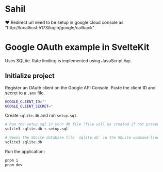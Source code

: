 # Sahil

❤️ Redirect url need to be setup in google cloud console as "http://localhost:5173/login/google/callback"

# Google OAuth example in SvelteKit

Uses SQLite. Rate limiting is implemented using JavaScript `Map`.

## Initialize project

Register an OAuth client on the Google API Console. Paste the client ID and secret to a `.env` file.

```bash
GOOGLE_CLIENT_ID=""
GOOGLE_CLIENT_SECRET="
```

Create `sqlite.db` and run `setup.sql`.

```bash
# Run the setup.sql in your db file (file will be created if not present)
sqlite3 sqlite.db < setup.sql

# Opens the SQLite database file `sqlite.db` in the SQLite command-line interface for querying and managing the database
sqlite3 sqlite.db
```

Run the application:

```bash
pnpm i
pnpm dev
```
